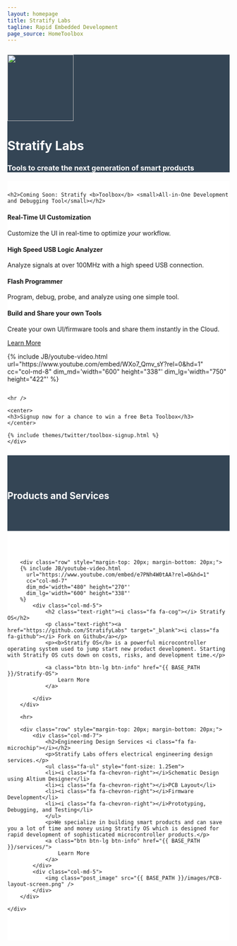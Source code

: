 ```yaml
---
layout: homepage
title: Stratify Labs
tagline: Rapid Embedded Development
page_source: HomeToolbox
---
```


<div style="background: #344555; color: #fff;">
<div class="container">
<div class="row" style="margin-top: 25px; margin-bottom: 20px">
		<div class="col-md-3">
			<img class="post_image" height="150px" src="{{ BASE_PATH }}/images/Stratify-Labs-Logo-Icon.svg" />
		</div>
		<div class="col-md-9">
			<h1><b>Stratify Labs</b></h1>
			<h3>Tools to create the next generation of smart products</h3>
		</div>
	</div>
</div>
</div>

<div style="background: #fff;">
	<div class="container" style="padding-top: 10px; padding-bottom: 10px">

	<h2>Coming Soon: Stratify <b>Toolbox</b> <small>All-in-One Development and Debugging Tool</small></h2>
  <div class="row" style="margin-top: 1.5em; margin-bottom: 2.0em">
		<div class="col-md-4">
			<h4><i class="fa fa-desktop"></i> Real-Time <b>UI Customization</b></h4>
			<p>Customize the UI in real-time to optimize <i>your</i> workflow.</p>
			<h4><i class="fa fa-bar-chart"></i> High Speed USB <b>Logic</b> Analyzer</h4>
			<p>Analyze signals at over 100MHz with a high speed USB connection.</p>
			<h4><i class="fa fa-download"></i> <b>Flash</b> Programmer</h4>
			<p>Program, debug, probe, and analyze using one simple tool.</p>
			<h4><i class="fa fa-cloud"></i><b>Build and Share</b> your own Tools</h4>
			<p>Create your own UI/firmware tools and share them instantly in the Cloud.</p>
			<a class="btn btn-lg btn-success" href="{{ BASE_PATH }}/Stratify-Toolbox/">Learn More</a>
			<p> </p>
		</div>
		{% include JB/youtube-video.html
		  url="https://www.youtube.com/embed/WXo7_Qmv_sY?rel=0&hd=1"
		  cc="col-md-8"
		  dim_md='width="600" height="338"'
		  dim_lg='width="750" height="422"'
		%}
	</div>

	<hr />

	<center>
	<h3>Signup now for a chance to win a free Beta Toolbox</h3>
	</center>

	{% include themes/twitter/toolbox-signup.html %}
	</div>

</div>

<div style="background: #344555; color: #fff;">
	<div class="container" style="padding-top: 50px; padding-bottom: 50px">
			<h2>Products and Services</h2>
	</div>
</div>

<div style="background: #fff;">
	<div class="container" style="padding-top: 50px; padding-bottom: 50px">

		<div class="row" style="margin-top: 20px; margin-bottom: 20px;">
		{% include JB/youtube-video.html
		  url="https://www.youtube.com/embed/e7PNh4W0tAA?rel=0&hd=1"
		  cc="col-md-7"
		  dim_md='width="480" height="270"'
		  dim_lg='width="600" height="338"'
		%}
			<div class="col-md-5">
				<h2 class="text-right"><i class="fa fa-cog"></i> Stratify OS</h2>
				<p class="text-right"><a href="https://github.com/StratifyLabs" target="_blank"><i class="fa fa-github"></i> Fork on Github</a></p>
				<p><b>Stratify OS</b> is a powerful microcontroller operating system used to jump start new product development. Starting with Stratify OS cuts down on costs, risks, and development time.</p>

				<a class="btn btn-lg btn-info" href="{{ BASE_PATH }}/Stratify-OS">
					Learn More
				</a>

			</div>
		</div>

		<hr>

		<div class="row" style="margin-top: 20px; margin-bottom: 20px;">
			<div class="col-md-7">
				<h2>Engineering Design Services <i class="fa fa-microchip"></i></h2>
				<p>Stratify Labs offers electrical engineering design services.</p>
				<ul class="fa-ul" style="font-size: 1.25em">
				<li><i class="fa fa-chevron-right"></i>Schematic Design using Altium Designer</li>
				<li><i class="fa fa-chevron-right"></i>PCB Layout</li>
				<li><i class="fa fa-chevron-right"></i>Firmware Development</li>
				<li><i class="fa fa-chevron-right"></i>Prototyping, Debugging, and Testing</li>
				</ul>
				<p>We specialize in building smart products and can save you a lot of time and money using Stratify OS which is designed for rapid development of sophisticated microcontroller products.</p>
				<a class="btn btn-lg btn-info" href="{{ BASE_PATH }}/services/">
					Learn More
				</a>
			</div>
			<div class="col-md-5">
				<img class="post_image" src="{{ BASE_PATH }}/images/PCB-layout-screen.png" />
			</div>
		</div>

	</div>
</div>
